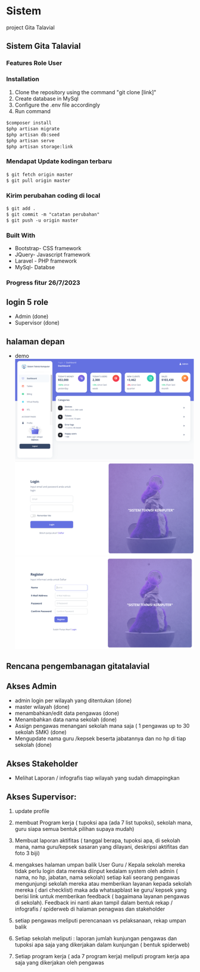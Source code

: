 # Sistem
project Gita Talavial

## Sistem  Gita Talavial

### Features Role User

### Installation
1. Clone the repository using the command "git clone [link]"
2. Create database in MySql
3. Configure the .env file accordingly
4. Run command 

```
$composer install
$php artisan migrate
$php artisan db:seed
$php artisan serve
$php artisan storage:link
```
### Mendapat Update kodingan terbaru
```
$ git fetch origin master
$ git pull origin master
```
### Kirim perubahan coding di local
```
$ git add .
$ git commit -m "catatan perubahan"
$ git push -u origin master
```

### Built With
* Bootstrap- CSS framework
* JQuery- Javascript framework
* Laravel - PHP framework
* MySql- Databse

### Progress fitur 26/7/2023

## login 5 role
* Admin (done)
* Supervisor (done)


## halaman depan

* demo
![demo](public/gambardemo/paneldashboard.png)
![login](public/gambardemo/login.png)
![daftar](public/gambardemo/daftar.png)

## Rencana pengembanagan gitatalavial

## Akses Admin
* admin login per wilayah yang ditentukan (done)
* master wilayah (done)
* menambahkan/edit data pengawas (done)
* Menambahkan data nama sekolah (done)
* Assign pengawas menangani sekolah mana saja ( 1 pengawas up to 30 sekolah SMK)  (done)
* Mengupdate nama guru /kepsek beserta jabatannya dan no hp di tiap sekolah  (done)
## Akses Stakeholder
* Melihat Laporan / infografis tiap wilayah yang sudah dimappingkan 

## Akses Supervisor:
1. update profile
2. membuat Program kerja ( tupoksi apa (ada 7 list tupoksi), sekolah mana, guru siapa semua bentuk pilihan supaya mudah)
3. Membuat laporan aktifitas ( tanggal berapa, tupoksi apa, di sekolah mana, nama guru/kepsek sasaran yang dilayani, deskripsi aktifitas dan foto 3 biji)
4. mengakses halaman umpan balik
User Guru / Kepala sekolah
mereka tidak perlu login
data mereka diinput kedalam system oleh admin ( nama, no hp, jabatan, nama sekolah)
setiap kali seorang pengawas mengunjungi sekolah mereka atau memberikan layanan kepada sekolah mereka ( dari checklist) maka ada whatsapblast ke guru/ kepsek yang berisi link untuk memberikan feedback ( bagaimana layanan pengawas di sekolah). Feedback ini nanti akan tampil dalam bentuk rekap / infografis / spiderweb di halaman penagwas dan stakeholder

1. setiap pengawas meliputi perencanaan vs pelaksanaan, rekap umpan balik
2. Setiap sekolah meliputi : laporan jumlah kunjungan pengawas dan tupoksi apa saja yang dikerjakan dalam kunjungan ( bentuk spiderweb)
3. Setiap program kerja ( ada 7 program kerja) meliputi program kerja apa saja yang dikerjakan oleh pengawas